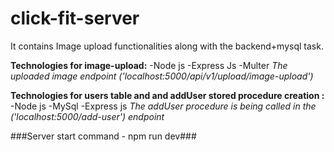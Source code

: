 # click-fit-server

It contains Image upload functionalities along with the backend+mysql task.

**Technologies for image-upload:**
-Node js
-Express Js
-Multer
_The uploaded image endpoint ('localhost:5000/api/v1/upload/image-upload')_

**Technologies for users table and and addUser stored procedure creation :**
-Node js
-MySql
-Express js
_The addUser procedure is being called in the ('localhost:5000/add-user') endpoint_

###Server start command - npm run dev###
